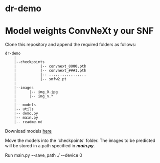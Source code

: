 # dr-demo

# Model weights ConvNeXt y our SNF

Clone this repository and append the required folders as follows:
````
dr-demo
    |
    |--checkpoints
    |           |-- convnext_0000.pth
    |           |-- convnext_###1.pth
    |           |-- .................
    |           |-- snfw2.pt
    |
    |--images
    |      |-- img_0.jpg
    |      |-- img_n.*
    |
    |-- models
    |-- utils
    |-- demo.py
    |-- main.py
    |-- readme.md
````

Download models [here](https://drive.google.com/drive/folders/18FrgUq9dw8Ww0Z0brVnBBz3TduTZGb_n?usp=sharing)

Move the models into the 'checkpoints' folder.
The images to be predicted will be stored in a path specified in ***main.py***.

Run main.py --save_path ./ --device 0